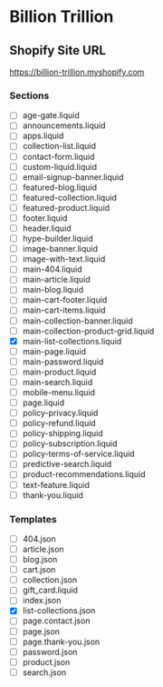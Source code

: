 # Billion Trillion

## Shopify Site URL
https://billion-trillion.myshopify.com

### Sections
- [ ] age-gate.liquid
- [ ] announcements.liquid
- [ ] apps.liquid
- [ ] collection-list.liquid
- [ ] contact-form.liquid
- [ ] custom-liquid.liquid
- [ ] email-signup-banner.liquid
- [ ] featured-blog.liquid
- [ ] featured-collection.liquid
- [ ] featured-product.liquid
- [ ] footer.liquid
- [ ] header.liquid
- [ ] hype-builder.liquid
- [ ] image-banner.liquid
- [ ] image-with-text.liquid
- [ ] main-404.liquid
- [ ] main-article.liquid
- [ ] main-blog.liquid
- [ ] main-cart-footer.liquid
- [ ] main-cart-items.liquid
- [ ] main-collection-banner.liquid
- [ ] main-collection-product-grid.liquid
- [x] main-list-collections.liquid
- [ ] main-page.liquid
- [ ] main-password.liquid
- [ ] main-product.liquid
- [ ] main-search.liquid
- [ ] mobile-menu.liquid
- [ ] page.liquid
- [ ] policy-privacy.liquid
- [ ] policy-refund.liquid
- [ ] policy-shipping.liquid
- [ ] policy-subscription.liquid
- [ ] policy-terms-of-service.liquid
- [ ] predictive-search.liquid
- [ ] product-recommendations.liquid
- [ ] text-feature.liquid
- [ ] thank-you.liquid

### Templates
- [ ] 404.json
- [ ] article.json
- [ ] blog.json
- [ ] cart.json
- [ ] collection.json
- [ ] gift_card.liquid
- [ ] index.json
- [x] list-collections.json
- [ ] page.contact.json
- [ ] page.json
- [ ] page.thank-you.json
- [ ] password.json
- [ ] product.json
- [ ] search.json
